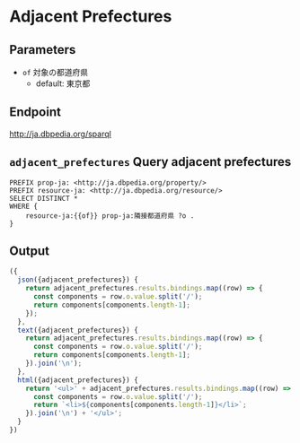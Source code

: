 # Adjacent Prefectures

## Parameters

* `of` 対象の都道府県
  * default: 東京都

## Endpoint

http://ja.dbpedia.org/sparql

## `adjacent_prefectures` Query adjacent prefectures

```sparql
PREFIX prop-ja: <http://ja.dbpedia.org/property/>
PREFIX resource-ja: <http://ja.dbpedia.org/resource/>
SELECT DISTINCT *
WHERE {
    resource-ja:{{of}} prop-ja:隣接都道府県 ?o .
}
```

## Output

```javascript
({
  json({adjacent_prefectures}) {
    return adjacent_prefectures.results.bindings.map((row) => {
      const components = row.o.value.split('/');
      return components[components.length-1];
    });
  },
  text({adjacent_prefectures}) {
    return adjacent_prefectures.results.bindings.map((row) => {
      const components = row.o.value.split('/');
      return components[components.length-1];
    }).join('\n');
  },
  html({adjacent_prefectures}) {
    return '<ul>' + adjacent_prefectures.results.bindings.map((row) => {
      const components = row.o.value.split('/');
      return `<li>${components[components.length-1]}</li>`;
    }).join('\n') + '</ul>';
  }
})
```
